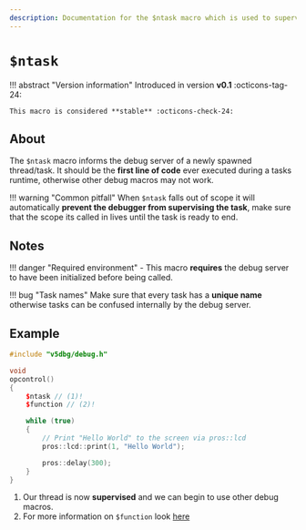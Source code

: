 ```yaml
---
description: Documentation for the $ntask macro which is used to supervise the current task and allow for debugging functionality
---
```


# `$ntask`

!!! abstract "Version information"
    Introduced in version **v0.1** :octicons-tag-24:

    This macro is considered **stable** :octicons-check-24:

## About

The `$ntask` macro informs the debug server of a newly spawned thread/task. It should be the **first line of code** ever executed during a tasks runtime, otherwise other debug macros may not work.

!!! warning "Common pitfall"
    When `$ntask` falls out of scope it will automatically **prevent the debugger from supervising the task**, make sure that the scope its called in lives until the task is ready to end.

## Notes

!!! danger "Required environment"
    - This macro **requires** the debug server to have been initialized before being called.

!!! bug "Task names"
    Make sure that every task has a **unique name** otherwise tasks can be confused internally by the debug server.

## Example

```c++ hl_lines="6" linenums="1"
#include "v5dbg/debug.h"

void
opcontrol()
{
    $ntask // (1)!
    $function // (2)!

    while (true)
    {
        // Print "Hello World" to the screen via pros::lcd
        pros::lcd::print(1, "Hello World");

        pros::delay(300);
    }
}
```

1. Our thread is now **supervised** and we can begin to use other debug macros.
2. For more information on `$function` look [here](./function.md)